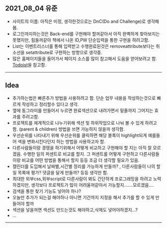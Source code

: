 ## 2021_08_04 유준
* 사이트의 이름: 아직은 미정, 생각한것으로는 DnC(Do and Challenge)로 생각해봄.
* 로그인까지하는것은 Back-end를 구현해야 할꺼같아서 아직 완벽하게 찾아보지는 못했지만, 힘들꺼같아 책에서 나온 ID,PW 단순입력을 통한 구현을 하려고함.
* List는 이벤트리스너를 통해 입력받고 수행완료된것은 removeattribute보다는 취소선을 setattribute로 구현하는 방향으로 생각중. 
* 많은 홈페이지들을 들어가서 페이지 소스를 많이 참고해서 도움을 얻어보려고 함. [Todoist](https://todoist.com/ko/home)을 참고함.
---
## Idea
* 추가하는법은 빠른추가 방법을 사용하려고 함. 단순 업무 내용을 작성하는것으로 빠르게 작성하고 정리할수 있다고 생각.
* 옆에 동그라미를 만들어서 누르면 완료섹션으로 내려가면서 밑줄까지 그어지는 효과를 주려고함.
* 프로젝트를 체계적으로 나누기위해 섹션 및 하위작업으로 나눠 볼 수 있게 하려고 함. (parent & children) 방법을 쓰면 가능하지 않을까 생각함.
* 우선순위를 나타내기 위해 우선순위를 클릭하면 해당 블록이 highlight되게 예를들어 색을 변화시킨다던지 하는 방법을 사용하고자 함.
* 다른사람들이랑 경쟁을 하기위해서 어떻게 비교하고 구현해야 할 지는 아직 잘 모르겠음. 수행한 일의 퍼센트로 비교를 할지. 그 퍼센트를 어떻게 구현하고 다른사람들이랑 비교를 어떤 방법을 통해서 할지 등등 조금 더 생각할 필요가 있음.
* 캘린더를 도입해서 날짜별,시간별 정리를 가능하게 만들까? , 다른사람들이 나의 할일 목록에 평가? 댓글을 달게 만들까? 등등 생각만 함.
* 최대한 외부css,외부script로 다른사람이 봐도 간단하게 프로그래밍을 하려고 노력하겠지만, 생각보다 프로젝트가 많이 어려울꺼같아서 가능할지.......모르겠음....
* 검색을 통한 찾기 기능도 넣어야 하나?
* 오늘만 추가가 되는걸 해야하나 아니면 기간까지 지정을 해서 추가를 할 수 있게 만들어야 할까
* 섹션을 넣을꺼면 섹션도 만드는것도 해야하고,삭제도 넣어야하겠지...?
* ...
---

